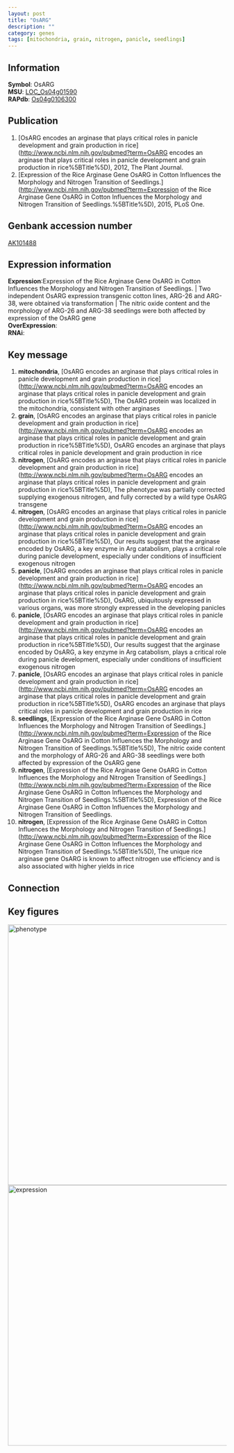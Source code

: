 ```yaml
---
layout: post
title: "OsARG"
description: ""
category: genes
tags: [mitochondria, grain, nitrogen, panicle, seedlings]
---
```


## Information
__Symbol__: OsARG  
__MSU__: [LOC_Os04g01590](http://rice.plantbiology.msu.edu/cgi-bin/ORF_infopage.cgi?orf=LOC_Os04g01590)  
__RAPdb__: [Os04g0106300](http://rapdb.dna.affrc.go.jp/viewer/gbrowse_details/irgsp1?name=Os04g0106300)  

## Publication
1. [OsARG encodes an arginase that plays critical roles in panicle development and grain production in rice](http://www.ncbi.nlm.nih.gov/pubmed?term=OsARG encodes an arginase that plays critical roles in panicle development and grain production in rice%5BTitle%5D), 2012, The Plant Journal.
2. [Expression of the Rice Arginase Gene OsARG in Cotton Influences the Morphology and Nitrogen Transition of Seedlings.](http://www.ncbi.nlm.nih.gov/pubmed?term=Expression of the Rice Arginase Gene OsARG in Cotton Influences the Morphology and Nitrogen Transition of Seedlings.%5BTitle%5D), 2015, PLoS One.

## Genbank accession number
[AK101488](http://www.ncbi.nlm.nih.gov/nuccore/AK101488)  

## Expression information
__Expression__:Expression of the Rice Arginase Gene OsARG in Cotton Influences the Morphology and Nitrogen Transition of Seedlings. |  Two independent OsARG expression transgenic cotton lines, ARG-26 and ARG-38, were obtained via transformation |  The nitric oxide content and the morphology of ARG-26 and ARG-38 seedlings were both affected by expression of the OsARG gene  
__OverExpression__:  
__RNAi__:  

## Key message
1. __mitochondria__, [OsARG encodes an arginase that plays critical roles in panicle development and grain production in rice](http://www.ncbi.nlm.nih.gov/pubmed?term=OsARG encodes an arginase that plays critical roles in panicle development and grain production in rice%5BTitle%5D),  The OsARG protein was localized in the mitochondria, consistent with other arginases
2. __grain__, [OsARG encodes an arginase that plays critical roles in panicle development and grain production in rice](http://www.ncbi.nlm.nih.gov/pubmed?term=OsARG encodes an arginase that plays critical roles in panicle development and grain production in rice%5BTitle%5D), OsARG encodes an arginase that plays critical roles in panicle development and grain production in rice
3. __nitrogen__, [OsARG encodes an arginase that plays critical roles in panicle development and grain production in rice](http://www.ncbi.nlm.nih.gov/pubmed?term=OsARG encodes an arginase that plays critical roles in panicle development and grain production in rice%5BTitle%5D),  The phenotype was partially corrected supplying exogenous nitrogen, and fully corrected by a wild type OsARG transgene
4. __nitrogen__, [OsARG encodes an arginase that plays critical roles in panicle development and grain production in rice](http://www.ncbi.nlm.nih.gov/pubmed?term=OsARG encodes an arginase that plays critical roles in panicle development and grain production in rice%5BTitle%5D),  Our results suggest that the arginase encoded by OsARG, a key enzyme in Arg catabolism, plays a critical role during panicle development, especially under conditions of insufficient exogenous nitrogen
5. __panicle__, [OsARG encodes an arginase that plays critical roles in panicle development and grain production in rice](http://www.ncbi.nlm.nih.gov/pubmed?term=OsARG encodes an arginase that plays critical roles in panicle development and grain production in rice%5BTitle%5D),  OsARG, ubiquitously expressed in various organs, was more strongly expressed in the developing panicles
6. __panicle__, [OsARG encodes an arginase that plays critical roles in panicle development and grain production in rice](http://www.ncbi.nlm.nih.gov/pubmed?term=OsARG encodes an arginase that plays critical roles in panicle development and grain production in rice%5BTitle%5D),  Our results suggest that the arginase encoded by OsARG, a key enzyme in Arg catabolism, plays a critical role during panicle development, especially under conditions of insufficient exogenous nitrogen
7. __panicle__, [OsARG encodes an arginase that plays critical roles in panicle development and grain production in rice](http://www.ncbi.nlm.nih.gov/pubmed?term=OsARG encodes an arginase that plays critical roles in panicle development and grain production in rice%5BTitle%5D), OsARG encodes an arginase that plays critical roles in panicle development and grain production in rice
8. __seedlings__, [Expression of the Rice Arginase Gene OsARG in Cotton Influences the Morphology and Nitrogen Transition of Seedlings.](http://www.ncbi.nlm.nih.gov/pubmed?term=Expression of the Rice Arginase Gene OsARG in Cotton Influences the Morphology and Nitrogen Transition of Seedlings.%5BTitle%5D),  The nitric oxide content and the morphology of ARG-26 and ARG-38 seedlings were both affected by expression of the OsARG gene
9. __nitrogen__, [Expression of the Rice Arginase Gene OsARG in Cotton Influences the Morphology and Nitrogen Transition of Seedlings.](http://www.ncbi.nlm.nih.gov/pubmed?term=Expression of the Rice Arginase Gene OsARG in Cotton Influences the Morphology and Nitrogen Transition of Seedlings.%5BTitle%5D), Expression of the Rice Arginase Gene OsARG in Cotton Influences the Morphology and Nitrogen Transition of Seedlings.
10. __nitrogen__, [Expression of the Rice Arginase Gene OsARG in Cotton Influences the Morphology and Nitrogen Transition of Seedlings.](http://www.ncbi.nlm.nih.gov/pubmed?term=Expression of the Rice Arginase Gene OsARG in Cotton Influences the Morphology and Nitrogen Transition of Seedlings.%5BTitle%5D),  The unique rice arginase gene OsARG is known to affect nitrogen use efficiency and is also associated with higher yields in rice

## Connection

## Key figures
<img src="http://ricencode.github.io/images/OsARG.pheno.png" alt="phenotype"  style="width: 600px;"/>

<img src="http://ricencode.github.io/images/OsARG.exp.png" alt="expression"  style="width: 600px;"/>


